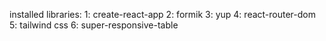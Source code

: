 installed libraries:
1: create-react-app
2: formik
3: yup
4: react-router-dom 
5: tailwind css
6: super-responsive-table
